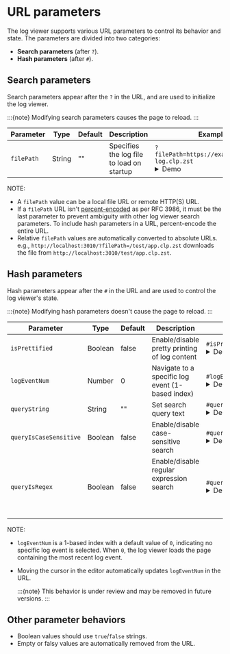 # URL parameters

The log viewer supports various URL parameters to control its behavior and state. The parameters are
divided into two categories:

- **Search parameters** (after `?`).
- **Hash parameters** (after `#`).

## Search parameters

Search parameters appear after the `?` in the URL, and are used to initialize the log viewer.

:::{note}
Modifying search parameters causes the page to reload.
:::

| Parameter  | Type   | Default | Description                               | Example                                                                                                                                                                                                                                                                                                                                                                                                                                                      |
|------------|--------|---------|-------------------------------------------|--------------------------------------------------------------------------------------------------------------------------------------------------------------------------------------------------------------------------------------------------------------------------------------------------------------------------------------------------------------------------------------------------------------------------------------------------------------|
| `filePath` | String | ""      | Specifies the log file to load on startup | `?filePath=https://example.com/app-log.clp.zst` <details><summary>Demo</summary><a href="https://y-scope.github.io/yscope-log-viewer/?filePath=https://yscope.s3.us-east-2.amazonaws.com/sample-logs/yarn-ubuntu-resourcemanager-ip-172-31-17-135.log.1.clp.zst">https://y-scope.github.io/yscope-log-viewer/?<b>filePath=https://yscope.s3.us-east-2.amazonaws.com/sample-logs/yarn-ubuntu-resourcemanager-ip-172-31-17-135.log.1.clp.zst</b></a></details> |

NOTE:

- A `filePath` value can be a local file URL or remote HTTP(S) URL.
- If a `filePath` URL isn't [percent-encoded][rfc-3986-percent-encoding] as per RFC 3986, it must be
  the last parameter to prevent ambiguity with other log viewer search parameters. To include hash
  parameters in a URL, percent-encode the entire URL.
- Relative `filePath` values are automatically converted to absolute URLs. e.g.,
  `http://localhost:3010/?filePath=/test/app.clp.zst` downloads the file from
  `http://localhost:3010/test/app.clp.zst`.

## Hash parameters

Hash parameters appear after the `#` in the URL and are used to control the log viewer's state.

:::{note}
Modifying hash parameters doesn't cause the page to reload.
:::

| Parameter              | Type    | Default | Description                                                           | Example                                                                                                                                                                                                                                                                                                                                                                                                                                                                                                                         |
|------------------------|---------|---------|-----------------------------------------------------------------------|---------------------------------------------------------------------------------------------------------------------------------------------------------------------------------------------------------------------------------------------------------------------------------------------------------------------------------------------------------------------------------------------------------------------------------------------------------------------------------------------------------------------------------|
| `isPrettified`         | Boolean | false   | Enable/disable pretty printing of log content                         | `#isPrettified=true` <details><summary>Demo</summary><a href="https://y-scope.github.io/yscope-log-viewer/?filePath=https://yscope.s3.us-east-2.amazonaws.com/sample-logs/yarn-ubuntu-resourcemanager-ip-172-31-17-135.log.1.clp.zst#isPrettified=true">https://y-scope.github.io/yscope-log-viewer/?filePath=https://yscope.s3.us-east-2.amazonaws.com/sample-logs/yarn-ubuntu-resourcemanager-ip-172-31-17-135.log.1.clp.zst#<b>isPrettified=true</b></a></details>                                                           |
| `logEventNum`          | Number  | 0       | Navigate to a specific log event (1-based index)                      | `#logEventNum=1542` <details><summary>Demo</summary><a href="https://y-scope.github.io/yscope-log-viewer/?filePath=https://yscope.s3.us-east-2.amazonaws.com/sample-logs/yarn-ubuntu-resourcemanager-ip-172-31-17-135.log.1.clp.zst#logEventNum=1542">https://y-scope.github.io/yscope-log-viewer/?filePath=https://yscope.s3.us-east-2.amazonaws.com/sample-logs/yarn-ubuntu-resourcemanager-ip-172-31-17-135.log.1.clp.zst#<b>logEventNum=1542</b></a></details>                                                              |
| `queryString`          | String  | ""      | Set search query text                                                 | ```#queryString=service%3A+172.31``` <details><summary>Demo</summary><a href="https://y-scope.github.io/yscope-log-viewer/?filePath=https://yscope.s3.us-east-2.amazonaws.com/sample-logs/yarn-ubuntu-resourcemanager-ip-172-31-17-135.log.1.clp.zst#queryString=service%3A+172.31">https://y-scope.github.io/yscope-log-viewer/?filePath=https://yscope.s3.us-east-2.amazonaws.com/sample-logs/yarn-ubuntu-resourcemanager-ip-172-31-17-135.log.1.clp.zst#<b>queryString=service%3A+172.31</b></a></details>                   |
| `queryIsCaseSensitive` | Boolean | false   | Enable/disable case-sensitive search                                  | `#queryIsCaseSensitive=true`   <details><summary>Demo</summary><a href="https://y-scope.github.io/yscope-log-viewer/?filePath=https://yscope.s3.us-east-2.amazonaws.com/sample-logs/yarn-ubuntu-resourcemanager-ip-172-31-17-135.log.1.clp.zst#queryString=RMC&queryIsCaseSensitive=true">https://y-scope.github.io/yscope-log-viewer/?filePath=https://yscope.s3.us-east-2.amazonaws.com/sample-logs/yarn-ubuntu-resourcemanager-ip-172-31-17-135.log.1.clp.zst#queryString=RMC&<b>queryIsCaseSensitive=true</b></a></details> |
| `queryIsRegex`         | Boolean | false   | Enable/disable regular expression search         <br/><br/><br/><br/> | `#queryIsRegex=true` <details><summary>Demo</summary><a href="https://y-scope.github.io/yscope-log-viewer/?filePath=https://yscope.s3.us-east-2.amazonaws.com/sample-logs/yarn-ubuntu-resourcemanager-ip-172-31-17-135.log.1.clp.zst#queryString=172.*43716&queryIsRegex=true">https://y-scope.github.io/yscope-log-viewer/?filePath=https://yscope.s3.us-east-2.amazonaws.com/sample-logs/yarn-ubuntu-resourcemanager-ip-172-31-17-135.log.1.clp.zst#queryString=172.*43716&<b>queryIsRegex=true</b></a></details>             |

NOTE:

- `logEventNum` is a 1-based index with a default value of `0`, indicating no specific log event is
  selected. When `0`, the log viewer loads the page containing the most recent log event.
- Moving the cursor in the editor automatically updates `logEventNum` in the URL.

  :::{note}
  This behavior is under review and may be removed in future versions.
  :::

## Other parameter behaviors

- Boolean values should use `true`/`false` strings.
- Empty or falsy values are automatically removed from the URL.


[rfc-3986-percent-encoding]: https://datatracker.ietf.org/doc/html/rfc3986#section-2.1